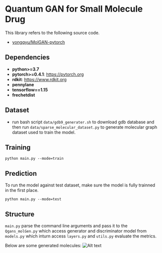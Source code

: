 # Quantum GAN for Small Molecule Drug

This library refers to the following source code.
* [yongqyu/MolGAN-pytorch](https://github.com/yongqyu/MolGAN-pytorch)


## Dependencies

* **python>=3.7**
* **pytorch>=0.4.1**: https://pytorch.org
* **rdkit**: https://www.rdkit.org
* **pennylane**
* **tensorflow==1.15**
* **frechetdist**

## Dataset
* run bash script `data/gdb9_generater.sh` to download gdb database and then run `data/sparse_molecular_dataset.py` to generate molecular graph dataset used to train the model.

## Training
```
python main.py --mode=train

```

## Prediction
To run the model against test dataset, make sure the model is fully trainned in the first place.
```
python main.py --mode=test
```
## Structure
`main.py` parse the command line arguments and pass it to the `Qgans_molGen.py` which access generator and discriminator model from `models.py` which inturn access `layers.py` and `utils.py` evaluate the metrics.  

Below are some generated molecules:
![Alt text](image/generated_sample.png?raw=true "Generated Molecules")



